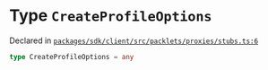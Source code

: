 # Type `CreateProfileOptions`
Declared in [`packages/sdk/client/src/packlets/proxies/stubs.ts:6`](https://github.com/dxos/protocols/blob/main/packages/sdk/client/src/packlets/proxies/stubs.ts#L6)




```ts
type CreateProfileOptions = any
```